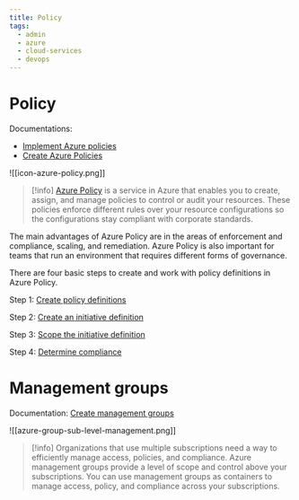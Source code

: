 ```yaml
---
title: Policy
tags:
  - admin
  - azure
  - cloud-services
  - devops
---
```

# Policy

Documentations:

- [Implement Azure policies](https://learn.microsoft.com/vi-vn/training/modules/configure-azure-policy/3-implement-azure-policies)
- [Create Azure Policies](https://learn.microsoft.com/vi-vn/training/modules/configure-azure-policy/4-create-azure-policies)


![[icon-azure-policy.png]]

>[!info]
>[Azure Policy](https://azure.microsoft.com/services/azure-policy/) is a service in Azure that enables you to create, assign, and manage policies to control or audit your resources. These policies enforce different rules over your resource configurations so the configurations stay compliant with corporate standards.

The main advantages of Azure Policy are in the areas of enforcement and compliance, scaling, and remediation. Azure Policy is also important for teams that run an environment that requires different forms of governance.

There are four basic steps to create and work with policy definitions in Azure Policy.

Step 1: [Create policy definitions](https://learn.microsoft.com/vi-vn/training/modules/configure-azure-policy/5-create-policy-definitions)

Step 2: [Create an initiative definition](https://learn.microsoft.com/vi-vn/training/modules/configure-azure-policy/6-create-initiative-definitions)

Step 3: [Scope the initiative definition](https://learn.microsoft.com/vi-vn/training/modules/configure-azure-policy/7-scope-initiative-definition)

Step 4: [Determine compliance](https://learn.microsoft.com/vi-vn/training/modules/configure-azure-policy/8-determine-compliance)


#  Management groups

Documentation: [Create management groups](https://learn.microsoft.com/vi-vn/training/modules/configure-azure-policy/2-create-management-groups)

![[azure-group-sub-level-management.png]]

>[!info]
>Organizations that use multiple subscriptions need a way to efficiently manage access, policies, and compliance. Azure management groups provide a level of scope and control above your subscriptions. You can use management groups as containers to manage access, policy, and compliance across your subscriptions.

